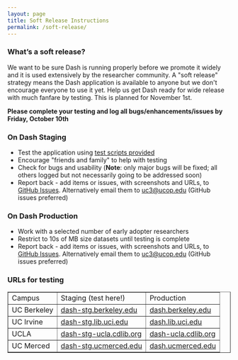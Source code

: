 ```yaml
---
layout: page
title: Soft Release Instructions
permalink: /soft-release/
---
```


### What’s a soft release?

We want to be sure Dash is running properly before we promote it widely and it is used extensively by the researcher community. A "soft release" strategy means the Dash application is available to anyone but we don't encourage everyone to use it yet. Help us get Dash ready for wide release with much fanfare by testing. This is planned for November 1st.

**Please complete your testing and log all bugs/enhancements/issues by Friday, October 10th**

### On Dash Staging

* Test the application using [test scripts provided](https://docs.google.com/document/d/1ijZZiqtMtdJnfQd8MH6Qmq4BBr4njiYInVYJzYu5eSc/edit) 
* Encourage "friends and family" to help with testing
* Check for bugs and usability (**Note**: only major bugs will be fixed; all others logged but not necessarily going to be addressed soon)
* Report back - add items or issues, with screenshots and URLs, to [GitHub Issues](http://github.com/CDLUC3/dash/issues). Alternatively email them to uc3@ucop.edu (GitHub issues preferred)

### On Dash Production

* Work with a selected number of early adopter researchers
* Restrict to 10s of MB size datasets until testing is complete
* Report back - add items or issues, with screenshots and URLs, to [GitHub Issues](http://github.com/CDLUC3/dash/issues). Alternatively email them to uc3@ucop.edu (GitHub issues preferred)

### URLs for testing

<table border="1">														
<tr>	<td> 	Campus 	</td>	<td> 		 Staging (test here!) 		</td>	<td> 		Production 		</td>	</tr>
<tr>	<td> 	 UC Berkeley 	</td>	<td> 	<a href="	http://dash-stg.berkeley.edu">dash-stg.berkeley.edu	</a>	</td>	<td> 	<a href="	http://dash.berkeley.edu">dash.berkeley.edu	</a>	</td>	</tr>
<tr>	<td> 	 UC Irvine 	</td>	<td> 	<a href="	http://dash-stg.lib.uci.edu">dash-stg.lib.uci.edu	</a>	</td>	<td> 	<a href="	http://dash.lib.uci.edu">dash.lib.uci.edu	</a>	</td>	</tr>
<tr>	<td> 	 UCLA 	</td>	<td> 	<a href="	http://dash-ucla-stg.cdlib.org">dash-stg-ucla.cdlib.org	</a>	</td>	<td> 	<a href="	http://dash-ucla.cdlib.org">dash-ucla.cdlib.org	</a>	</td>	</tr>
<tr>	<td> 	 UC Merced 	</td>	<td> 	<a href="	http://dash-stg.ucmerced.edu">dash-stg.ucmerced.edu	</a>	</td>	<td> 	<a href="	http://dash.ucmerced.edu">dash.ucmerced.edu	</a>	</td>	</tr>
</table>														

